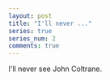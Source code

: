 ```yaml
---
layout: post
title: "I'll never ..."
series: true
series_num: 2
comments: true
---
```


I'll never see John Coltrane.
